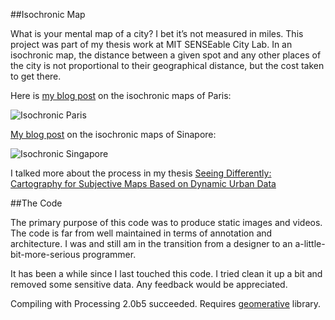 ##Isochronic Map

What is your mental map of a city? I bet it’s not measured in miles. This project was part of my thesis work at MIT SENSEable City Lab. In an isochronic map, the distance between a given spot and any other places of the city is not proportional to their geographical distance, but the cost taken to get there.

Here is [my blog post](http://xiaoji-chen.com/blog/2010/map-of-paris-visualizing-urban-transportation/) on the isochronic maps of Paris:

![Isochronic Paris](http://xiaoji-chen.com/blog/wp-content/uploads/2010/05/3-times.jpg)

[My blog post](http://xiaoji-chen.com/blog/2011/isochronic-singapore/) on the isochronic maps of Sinapore:

![Isochronic Singapore](http://xiaoji-chen.com/blog/wp-content/uploads/2011/04/screenshot-0036-411x1024.png)

I talked more about the process in my thesis [Seeing Differently: Cartography for Subjective Maps Based on Dynamic Urban Data](http://descomp.scripts.mit.edu/www/_main_dir_link/images_projects/takehiko_01/xiaoji_map/xiaoji_map.html)

##The Code

The primary purpose of this code was to produce static images and videos. The code is far from well maintained in terms of annotation and architecture. I was and still am in the transition from a designer to an a-little-bit-more-serious programmer.  

It has been a while since I last touched this code. I tried clean it up a bit and removed some sensitive data. Any feedback would be appreciated.

Compiling with Processing 2.0b5 succeeded. Requires [geomerative](http://www.google.com/url?sa=t&rct=j&q=&esrc=s&source=web&cd=1&cad=rja&ved=0CDEQFjAA&url=http%3A%2F%2Fwww.ricardmarxer.com%2Fgeomerative%2F&ei=jh6cUNXQIKzpiQLpuoCgDg&usg=AFQjCNF9RwAw2O3coOL2i0jXboxZoNop8g&sig2=Op-wvmTign989B1Fvh4-YA) library.